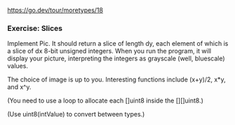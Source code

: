 https://go.dev/tour/moretypes/18


### Exercise: Slices
Implement Pic. It should return a slice of length dy, each element of which is a slice of dx 8-bit unsigned integers. When you run the program, it will display your picture, interpreting the integers as grayscale (well, bluescale) values.

The choice of image is up to you. Interesting functions include (x+y)/2, x*y, and x^y.

(You need to use a loop to allocate each []uint8 inside the [][]uint8.)

(Use uint8(intValue) to convert between types.)